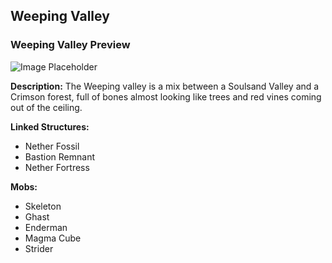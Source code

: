 ﻿## Weeping Valley

### Weeping Valley Preview
![Image Placeholder](https://static.miraheze.org/stardustlabswiki/a/ae/WeepingValleySplatus.png)

**Description:**
The Weeping valley is a mix between a Soulsand Valley and a Crimson forest, full of bones almost looking like trees and red vines coming out of the ceiling. 

**Linked Structures:**
- Nether Fossil
- Bastion Remnant
- Nether Fortress

**Mobs:**
- Skeleton
- Ghast
- Enderman
- Magma Cube
- Strider

